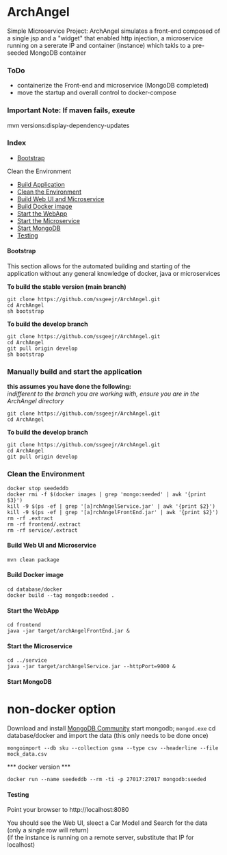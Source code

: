 # ArchAngel
Simple Microservice Project: ArchAngel simulates a front-end composed of a single jsp and a "widget" that enabled http injection, a microservice running on a sererate IP and container (instance) which takls to a pre-seeded MongoDB container

### ToDo

* containerize the Front-end and microservice (MongoDB completed)
* move the startup and overall control to docker-compose


### Important Note: If maven fails, exeute  
mvn versions:display-dependency-updates

### Index
* [Bootstrap](#bootstrap)

Clean the Environment
* [Build Application](#manually-build-and-start-the-application)
* [Clean the Environment](#clean-the-environment)
* [Build Web UI and Microservice](#build-web-ui-and-microservice)
* [Build Docker image](#build-docker-image)
* [Start the WebApp](#start-the-webapp)
* [Start the Microservice](#start-the-microservice)
* [Start MongoDB](#start-mongodb)
* [Testing](#testing)

#### Bootstrap
This section allows for the automated building and starting of the application without any general knowledge of docker, java or microservices

**To build the stable version (main branch)**

```
git clone https://github.com/ssgeejr/ArchAngel.git  
cd ArchAngel  
sh bootstrap
```

**To build the develop branch**

```
git clone https://github.com/ssgeejr/ArchAngel.git  
cd ArchAngel  
git pull origin develop  
sh bootstrap
```

### Manually build and start the application

**this assumes you have done the following:**  
*indifferent to the branch you are working with, ensure you are in the ArchAngel directory*

```
git clone https://github.com/ssgeejr/ArchAngel.git  
cd ArchAngel  
```

**To build the develop branch**

```
git clone https://github.com/ssgeejr/ArchAngel.git  
cd ArchAngel  
git pull origin develop  
```


### Clean the Environment

```
docker stop seededdb
docker rmi -f $(docker images | grep 'mongo:seeded' | awk '{print $3}')
kill -9 $(ps -ef | grep '[a]rchAngelService.jar' | awk '{print $2}')
kill -9 $(ps -ef | grep '[a]rchAngelFrontEnd.jar' | awk '{print $2}')
rm -rf .extract
rm -rf frontend/.extract
rm -rf service/.extract
```

#### Build Web UI and Microservice

```
mvn clean package  
```

#### Build Docker image

```
cd database/docker
docker build --tag mongodb:seeded .
```

#### Start the WebApp

```
cd frontend
java -jar target/archAngelFrontEnd.jar &
```

#### Start the Microservice

```
cd ../service
java -jar target/archAngelService.jar --httpPort=9000 & 
```

#### Start MongoDB

# non-docker option
Download and install [MongoDB Community](https://www.mongodb.com/download-center#community)
start mongodb; ```mongod.exe```
cd database/docker
and import the data (this only needs to be done once)
```
mongoimport --db sku --collection gsma --type csv --headerline --file mock_data.csv
```

*** docker version ***
```
docker run --name seededdb --rm -ti -p 27017:27017 mongodb:seeded
```




#### Testing
Point your browser to http://localhost:8080  

You should see the Web UI, sleect a Car Model and Search for the data (only a single row will return)  
(if the instance is running on a remote server, substitute that IP for localhost)  

